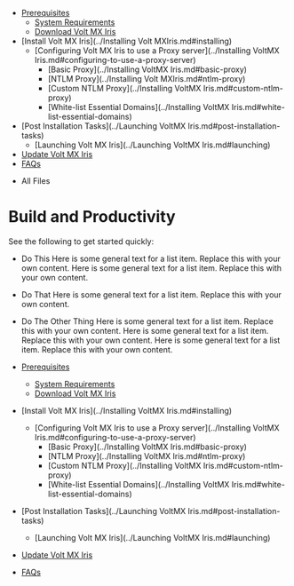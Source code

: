                                    

[](../Prerequisites.md)

*   [Prerequisites](../Prerequisites.md#prerequisites)
    *   [System Requirements](../Prerequisites.md#system-requirements)
    *   [Download Volt MX Iris](../Prerequisites.md#download)
*   [Install Volt MX Iris](../Installing Volt MXIris.md#installing)
    *   [Configuring Volt MX Iris to use a Proxy server](../Installing VoltMX Iris.md#configuring-to-use-a-proxy-server)
        *   [Basic Proxy](../Installing VoltMX Iris.md#basic-proxy)
        *   [NTLM Proxy](../Installing Volt MXIris.md#ntlm-proxy)
        *   [Custom NTLM Proxy](../Installing VoltMX Iris.md#custom-ntlm-proxy)
        *   [White-list Essential Domains](../Installing VoltMX Iris.md#white-list-essential-domains)
*   [Post Installation Tasks](../Launching VoltMX Iris.md#post-installation-tasks)
    *   [Launching Volt MX Iris](../Launching VoltMX Iris.md#launching)
*   [Update Volt MX Iris](../Upgrade.md)
*   [FAQs](../StudioInstallation_FAQs.md#appendix-frequently-asked-questions-faqs)

[](#)

*   All Files

Build and Productivity
======================

See the following to get started quickly:

*   Do This Here is some general text for a list item. Replace this with your own content. Here is some general text for a list item. Replace this with your own content.
*   Do That Here is some general text for a list item. Replace this with your own content.
*   Do The Other Thing Here is some general text for a list item. Replace this with your own content. Here is some general text for a list item. Replace this with your own content. Here is some general text for a list item. Replace this with your own content.



*   [Prerequisites](../Prerequisites.md#prerequisites)
    *   [System Requirements](../Prerequisites.md#system-requirements)
    *   [Download Volt MX Iris](../Prerequisites.md#download)
*   [Install Volt MX Iris](../Installing VoltMX Iris.md#installing)
    *   [Configuring Volt MX Iris to use a Proxy server](../Installing VoltMX Iris.md#configuring-to-use-a-proxy-server)
        *   [Basic Proxy](../Installing VoltMX Iris.md#basic-proxy)
        *   [NTLM Proxy](../Installing VoltMX Iris.md#ntlm-proxy)
        *   [Custom NTLM Proxy](../Installing VoltMX Iris.md#custom-ntlm-proxy)
        *   [White-list Essential Domains](../Installing VoltMX Iris.md#white-list-essential-domains)
*   [Post Installation Tasks](../Launching VoltMX Iris.md#post-installation-tasks)
    *   [Launching Volt MX Iris](../Launching VoltMX Iris.md#launching)
*   [Update Volt MX Iris](../Upgrade.md)
*   [FAQs](../StudioInstallation_FAQs.md#appendix-frequently-asked-questions-faqs)
